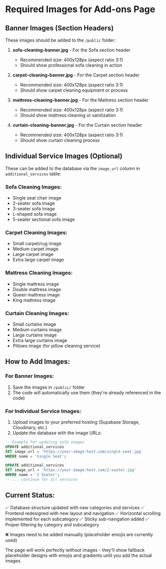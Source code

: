 # Required Images for Add-ons Page

## Banner Images (Section Headers)
These images should be added to the `/public` folder:

1. **sofa-cleaning-banner.jpg** - For the Sofa section header
   - Recommended size: 400x128px (aspect ratio 3:1)
   - Should show professional sofa cleaning in action

2. **carpet-cleaning-banner.jpg** - For the Carpet section header
   - Recommended size: 400x128px (aspect ratio 3:1)
   - Should show carpet cleaning equipment or process

3. **mattress-cleaning-banner.jpg** - For the Mattress section header
   - Recommended size: 400x128px (aspect ratio 3:1)
   - Should show mattress cleaning or sanitization

4. **curtain-cleaning-banner.jpg** - For the Curtain section header
   - Recommended size: 400x128px (aspect ratio 3:1)
   - Should show curtain cleaning process

## Individual Service Images (Optional)
These can be added to the database via the `image_url` column in `additional_services` table:

### Sofa Cleaning Images:
- Single seat chair image
- 2-seater sofa image
- 3-seater sofa image
- L-shaped sofa image
- 5-seater sectional sofa image

### Carpet Cleaning Images:
- Small carpet/rug image
- Medium carpet image
- Large carpet image
- Extra large carpet image

### Mattress Cleaning Images:
- Single mattress image
- Double mattress image
- Queen mattress image
- King mattress image

### Curtain Cleaning Images:
- Small curtains image
- Medium curtains image
- Large curtains image
- Extra large curtains image
- Pillows image (for pillow cleaning service)

## How to Add Images:

### For Banner Images:
1. Save the images in `/public/` folder
2. The code will automatically use them (they're already referenced in the code)

### For Individual Service Images:
1. Upload images to your preferred hosting (Supabase Storage, Cloudinary, etc.)
2. Update the database with the image URLs:

```sql
-- Example for updating sofa images
UPDATE additional_services 
SET image_url = 'https://your-image-host.com/single-seat.jpg' 
WHERE name = 'Single Seat';

UPDATE additional_services 
SET image_url = 'https://your-image-host.com/2-seater.jpg' 
WHERE name = '2 Seater';
-- ... continue for all services
```

## Current Status:
✅ Database structure updated with new categories and services
✅ Frontend redesigned with new layout and navigation
✅ Horizontal scrolling implemented for each subcategory
✅ Sticky sub-navigation added
✅ Proper filtering by category and subcategory

❌ Images need to be added manually (placeholder emojis are currently used)

The page will work perfectly without images - they'll show fallback placeholder designs with emojis and gradients until you add the actual images.
